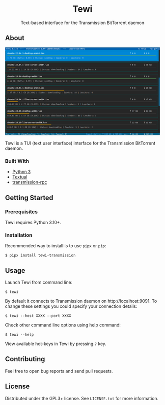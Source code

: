 <div align="center">
  <h1 align="center">Tewi</h3>

  <p align="center">
    Text-based interface for the Transmission BitTorrent daemon
  </p>
</div>

## About

![Tewi Screen Shot](docs/images/tewi-screenshot.png)

Tewi is a TUI (text user interface) interface for the Transmission BitTorrent daemon.

### Built With

* [Python 3](https://www.python.org/)
* [Textual](https://textual.textualize.io/)
* [transmission-rpc](https://github.com/Trim21/transmission-rpc)

## Getting Started

### Prerequisites

Tewi requires Python 3.10+.

### Installation

Recommended way to install is to use `pipx` or `pip`:

```
$ pipx install tewi-transmission
```

## Usage

Launch Tewi from command line:

```
$ tewi
```

By default it connects to Transmission daemon on http://localhost:9091. To change these settings
you could specify your connection details:

```
$ tewi --host XXXX --port XXXX
```

Check other command line options using help command:

```
$ tewi --help
```

View available hot-keys in Tewi by pressing `?` key.

## Contributing

Feel free to open bug reports and send pull requests.

## License

Distributed under the GPL3+ license. See `LICENSE.txt` for more information.

